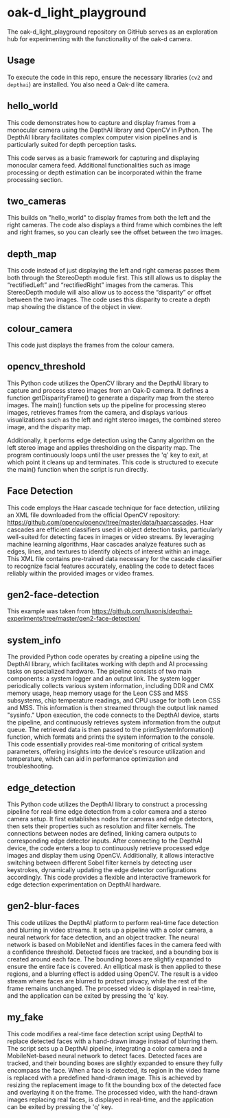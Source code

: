 # oak-d_light_playground
The oak-d_light_playground repository on GitHub serves as an exploration hub for experimenting with the functionality of the oak-d camera.

## Usage
To execute the code in this repo, ensure the necessary libraries (`cv2` and `depthai`) are installed. You also need a Oak-d lite camera.

## hello_world

This code demonstrates how to capture and display frames from a monocular camera using the DepthAI library and OpenCV in Python. The DepthAI library facilitates complex computer vision pipelines and is particularly suited for depth perception tasks.

This code serves as a basic framework for capturing and displaying monocular camera feed. Additional functionalities such as image processing or depth estimation can be incorporated within the frame processing section.

## two_cameras

This builds on "hello_world" to display frames from both the left and the right cameras. The code also displays a third frame which combines the left and right frames, so you can clearly see the offset between the two images.

## depth_map

This code instead of just displaying the left and right cameras passes them both through the StereoDepth module first. This still allows us to display the “rectifiedLeft” and “rectifiedRight” images from the cameras. This StereoDepth module will also allow us to access the “disparity” or offset between the two images. The code uses this disparity to create a depth map showing the distance of the object in view.

## colour_camera

This code just displays the frames from the colour camera. 

## opencv_threshold

This Python code utilizes the OpenCV library and the DepthAI library to capture and process stereo images from an Oak-D camera. It defines a function getDisparityFrame() to generate a disparity map from the stereo images. The main() function sets up the pipeline for processing stereo images, retrieves frames from the camera, and displays various visualizations such as the left and right stereo images, the combined stereo image, and the disparity map. 

Additionally, it performs edge detection using the Canny algorithm on the left stereo image and applies thresholding on the disparity map. The program continuously loops until the user presses the 'q' key to exit, at which point it cleans up and terminates. This code is structured to execute the main() function when the script is run directly.

## Face Detection

This code employs the Haar cascade technique for face detection, utilizing an XML file downloaded from the official OpenCV repository: https://github.com/opencv/opencv/tree/master/data/haarcascades. Haar cascades are efficient classifiers used in object detection tasks, particularly well-suited for detecting faces in images or video streams. By leveraging machine learning algorithms, Haar cascades analyze features such as edges, lines, and textures to identify objects of interest within an image. This XML file contains pre-trained data necessary for the cascade classifier to recognize facial features accurately, enabling the code to detect faces reliably within the provided images or video frames.

## gen2-face-detection

This example was taken from https://github.com/luxonis/depthai-experiments/tree/master/gen2-face-detection/

## system_info

The provided Python code operates by creating a pipeline using the DepthAI library, which facilitates working with depth and AI processing tasks on specialized hardware. The pipeline consists of two main components: a system logger and an output link. The system logger periodically collects various system information, including DDR and CMX memory usage, heap memory usage for the Leon CSS and MSS subsystems, chip temperature readings, and CPU usage for both Leon CSS and MSS. This information is then streamed through the output link named "sysinfo." Upon execution, the code connects to the DepthAI device, starts the pipeline, and continuously retrieves system information from the output queue. The retrieved data is then passed to the printSystemInformation() function, which formats and prints the system information to the console. This code essentially provides real-time monitoring of critical system parameters, offering insights into the device's resource utilization and temperature, which can aid in performance optimization and troubleshooting.

## edge_detection

This Python code utilizes the DepthAI library to construct a processing pipeline for real-time edge detection from a color camera and a stereo camera setup. It first establishes nodes for cameras and edge detectors, then sets their properties such as resolution and filter kernels. The connections between nodes are defined, linking camera outputs to corresponding edge detector inputs. After connecting to the DepthAI device, the code enters a loop to continuously retrieve processed edge images and display them using OpenCV. Additionally, it allows interactive switching between different Sobel filter kernels by detecting user keystrokes, dynamically updating the edge detector configurations accordingly. This code provides a flexible and interactive framework for edge detection experimentation on DepthAI hardware.

## gen2-blur-faces

This code utilizes the DepthAI platform to perform real-time face detection and blurring in video streams. It sets up a pipeline with a color camera, a neural network for face detection, and an object tracker. The neural network is based on MobileNet and identifies faces in the camera feed with a confidence threshold. Detected faces are tracked, and a bounding box is created around each face. The bounding boxes are slightly expanded to ensure the entire face is covered. An elliptical mask is then applied to these regions, and a blurring effect is added using OpenCV. The result is a video stream where faces are blurred to protect privacy, while the rest of the frame remains unchanged. The processed video is displayed in real-time, and the application can be exited by pressing the 'q' key.

## my_fake

This code modifies a real-time face detection script using DepthAI to replace detected faces with a hand-drawn image instead of blurring them. The script sets up a DepthAI pipeline, integrating a color camera and a MobileNet-based neural network to detect faces. Detected faces are tracked, and their bounding boxes are slightly expanded to ensure they fully encompass the face. When a face is detected, its region in the video frame is replaced with a predefined hand-drawn image. This is achieved by resizing the replacement image to fit the bounding box of the detected face and overlaying it on the frame. The processed video, with the hand-drawn images replacing real faces, is displayed in real-time, and the application can be exited by pressing the 'q' key.